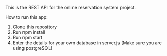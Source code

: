 This is the REST API for the online reservation system project.

How to run this app:

1. Clone this repository
2. Run npm install
3. Run npm start
4. Enter the details for your own database in server.js (Make sure you are using postgreSQL)
